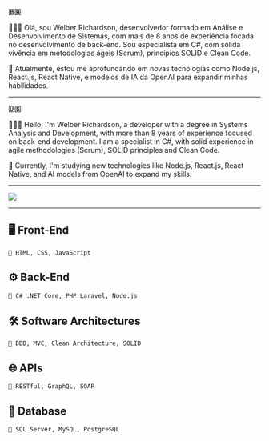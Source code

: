 <strong>🇧🇷</strong>
<p> 
  👨🏻‍💻 Olá, sou Welber Richardson, desenvolvedor formado em Análise e Desenvolvimento de Sistemas, com mais de 8 anos de experiência focada no desenvolvimento de back-end. Sou especialista em C#, com sólida vivência em metodologias ágeis (Scrum), princípios SOLID e Clean Code.<br>
  
  🚀 Atualmente, estou me aprofundando em novas tecnologias como Node.js, React.js, React Native, e modelos de IA da OpenAI para expandir minhas habilidades.
</p>

---

<strong>🇺🇸</strong>
<p>   
  👨🏻‍💻 Hello, I'm Welber Richardson, a developer with a degree in Systems Analysis and Development, with more than 8 years of experience focused on back-end development. I am a specialist in C#, with solid experience in agile methodologies (Scrum), SOLID principles and Clean Code.<br>
  
  🚀 Currently, I'm studying new technologies like Node.js, React.js, React Native, and AI models from OpenAI to expand my skills.
</p>

---

<p>
  <a href="https://www.linkedin.com/in/welber-richardson" target="_blank"><img src="https://img.shields.io/badge/-LinkedIn-%230077B5?style=for-the-badge&logo=linkedin&logoColor=white" target="_blank"></a> 
</p>

---

## 🖥 Front-End
    🔸 HTML, CSS, JavaScript

## ⚙️ Back-End
    🔸 C# .NET Core, PHP Laravel, Node.js

## 🛠 Software Architectures  
    🔸 DDD, MVC, Clean Architecture, SOLID 

## 🌐 APIs
    🔸 RESTful, GraphQL, SOAP
    
## 🎲 Database
    🔸 SQL Server, MySQL, PostgreSQL
